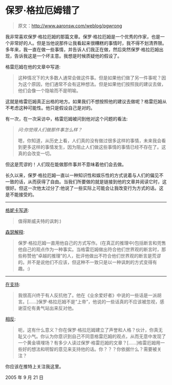 # 保罗·格拉厄姆错了

> 原文：<http://www.aaronsw.com/weblog/pgwrong>

我非常喜欢保罗·格拉厄姆的那篇文章。保罗·格拉厄姆是一个优秀的作家，也是一个非常好的人。但是当他说那件让我看起来很糟糕的事情时，我不得不划清界限。多年来，我一直在做一些事情，并告诉人们我正在做，然后突然保罗·格拉厄姆出现，告诉我这是一个坏主意。我想是时候质疑他的假设了。

格雷厄姆在他的文章中写道:

> 这种情况下的大多数人通常会做这件事。但是如果他们做了另一件事呢？因为这个原因，他们通常不会有这种想法。但是如果他们按照我的建议去做，他们会像一个隐喻而不是明喻。

这就是格雷厄姆真正出格的地方。如果我们不想按照他的建议去做呢？格雷厄姆从不考虑这种可能性。他只是假设自己是对的。

有一次，在一次采访中，格雷厄姆被问到他对这个问题的看法:

> *问:你觉得人们做那件事怎么样？*
> 
> 嗯，你知道，从历史上看，人们真的没有做过很多这样的事情，未来我会看到更多这样的事情发生，因为阻止人们做这些事情的事情已经不存在了。这真的会改变一切。

但这是荒谬的！人们现在能做那件事并不意味着他们会去做。

长久以来，保罗·格拉厄姆一直以一种知识性和娱乐性的方式说着与人们的偏见不一致的话，从而获得了自由。当我们所要做的就是链接到他的文章并阅读它时，这很好。但这一次他太过分了:他说了一些实际上可能会让我改变行为方式的话。这是不能接受的。

* * *

[格妮卡写道](http://www.aaronsw.com/weblog/pgwrong#c9):

> 值得斯威夫特的讽刺:)

[森瑟解释](http://www.aaronsw.com/weblog/pgwrong#c10):

> 保罗·格拉厄姆一直用他自己的方式写作。(在真正的推理中)包括断言和兜售他自己的观点作为一种事实。当格雷厄姆做出符合他们世界观的断言时，那些称赞他“卓越的推理”的人，批评他做出不符合他们世界观的断言是荒谬的。并不是说他们不应该，但这种不一致只是以一种讽刺的方式变得有趣。:)

* * *

[在支持](http://www.aaronsw.com/weblog/pgwrong#c4):

> 我很高兴终于有人反抗他了。他在《业余爱好者》中说的一些话是一派胡言。[……]保罗·格拉厄姆不是“上帝”，他说的一些话真的不应该被忽视，感谢亚伦有勇气站出来反对他。

[相反](http://www.aaronsw.com/weblog/pgwrong#c11):

> 呃，这有什么意义？你在保罗·格拉厄姆建立了声誉和人格？伙计，你真无耻又小气。你认为你意识到自己不同意格雷厄姆的观点，从而无意中发现了一个黄金填埋场？有多少人读过保罗·格雷厄姆的文章？[……]格雷厄姆用一些好的想法和明智的意见来支持他的话。你？？？你依据什么？需要被关注？

你应该在推特上关注我这里。

2005 年 9 月 21 日
